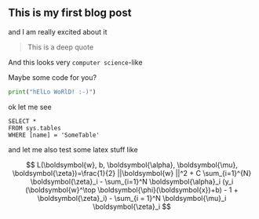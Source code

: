 ## This is my first blog post

and I am really excited about it

> This is a deep quote

And this looks very `computer science`-like

Maybe some code for you?

```python
print("hElLo WoRlD! :-)")
```

ok let me see

 ```tsql
 SELECT *
 FROM sys.tables
 WHERE [name] = 'SomeTable'
 ```
 
 and let me also test some latex stuff like
 
 $$ L(\boldsymbol{w}, b, \boldsymbol{\alpha}, \boldsymbol{\mu}, \boldsymbol{\zeta})=\frac{1}{2} ||\boldsymbol{w} ||^2 + C \sum_{i=1}^{N} \boldsymbol{\zeta}_i - \sum_{i=1}^N \boldsymbol{\alpha}_i (y_i (\boldsymbol{w}^\top \boldsymbol{\phi}(\boldsymbol{x})+b) - 1 + \boldsymbol{\zeta}_i) - \sum_{i = 1}^N \boldsymbol{\mu}_i \boldsymbol{\zeta}_i $$
